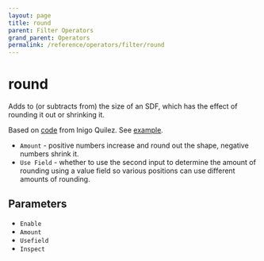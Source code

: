 ```yaml
---
layout: page
title: round
parent: Filter Operators
grand_parent: Operators
permalink: /reference/operators/filter/round
---
```


# round

Adds to (or subtracts from) the size of an SDF, which has the effect of rounding it out or shrinking it.

Based on [code](https://iquilezles.org/www/articles/distfunctions/distfunctions.htm) from Inigo Quilez.
See [example](https://www.shadertoy.com/view/Mt3BDj).

* `Amount` - positive numbers increase and round out the shape, negative numbers shrink it.
* `Use Field` - whether to use the second input to determine the amount of rounding using a value field so various positions can use different amounts of rounding.

## Parameters

* `Enable`
* `Amount`
* `Usefield`
* `Inspect`
